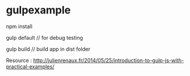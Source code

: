 # gulpexample

npm install 


gulp default // for debug testing

gulp build // build app in dist folder

Resource : http://julienrenaux.fr/2014/05/25/introduction-to-gulp-js-with-practical-examples/
